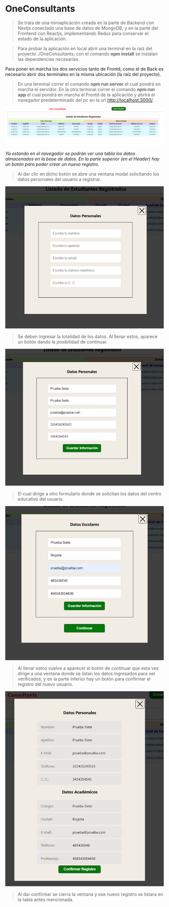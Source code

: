# OneConsultants

> Se trata de una miniaplicación creada en la parte de Backend con Nestjs conectado una base de datos de MongoDB, y en la parte del Frontend con Reactjs, implementando Redux para conservar el estado de la aplicación.

> Para probar la aplicación en local abrir una terminal en la raíz del proyecto ./OneConsultants; con el comando **npm install** se instalan las dependencias necesarias.

Para poner en marcha los dos servicios tanto de Frontd, como el de Back es necesario abrir dos terminales en la misma ubicación (la raíz del proyecto).

> En una terminal correr el comando **npm run server** el cual pondrá en marcha el servidor.
En la otra terminal correr el comando **npm run app** el cual pondrá en marcha el Frontd de la aplicación y abrirá el navegador predeterminado del pc en la url [http://localhost:3000/](http://localhost:3000/ "http://localhost:3000/").

![Imagen del Home](https://raw.githubusercontent.com/CarlosGiovannyG/OneConsultants/master/docs/images/1.png)


*Ya estando en el navegador se podrán ver una tabla los datos almacenados en la base de datos. En la parte superior (en el Header) hay un botón para poder crear un nuevo registro.*

> Al dar clic en dicho botón se abre una ventana modal solicitando los datos personales del usuario a registrar.

![Imagen del Home](https://raw.githubusercontent.com/CarlosGiovannyG/OneConsultants/master/docs/images/2.png)

> Se deben ingresar la totalidad de los datos. Al llenar estos, aparece un botón dando la posibilidad de continuar.

![Imagen del Home](https://raw.githubusercontent.com/CarlosGiovannyG/OneConsultants/master/docs/images/3.png)

 > El cual dirige a otro formulario donde se solicitan los datos del centro educativo del usuario.

![Imagen del Home](https://raw.githubusercontent.com/CarlosGiovannyG/OneConsultants/master/docs/images/4.png)

 > Al llenar estos vuelve a aparecer el botón de continuar que esta ves dirige a una ventana donde se listan los datos ingresados para ser verificados, y en la parte inferior hay un botón para confirmar el registro del nuevo usuario.

 ![Imagen del Home](https://raw.githubusercontent.com/CarlosGiovannyG/OneConsultants/master/docs/images/5.png)
 
 > Al dar confirmar se cierra la ventana y ese nuevo registro se listara en la tabla antes mencionada.
